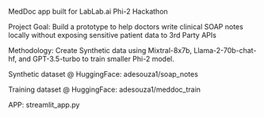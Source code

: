 MedDoc app built for LabLab.ai Phi-2 Hackathon

Project Goal: Build a prototype to help doctors write clinical SOAP notes locally without exposing sensitive patient data to 3rd Party APIs

Methodology: Create Synthetic data using Mixtral-8x7b, Llama-2-70b-chat-hf, and GPT-3.5-turbo to train smaller Phi-2 model.

Synthetic dataset @ HuggingFace: adesouza1/soap_notes

Training dataset @ HuggingFace: adesouza1/meddoc_train

APP: streamlit_app.py
